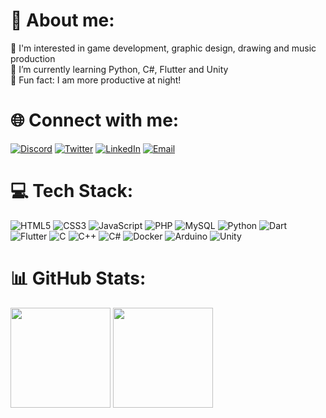 # 🧠 About me:
🎯 I'm interested in game development, graphic design, drawing and music production<br>
🌱 I’m currently learning Python, C#, Flutter and Unity<br>
🦉 Fun fact: I am more productive at night!

# 🌐 Connect with me:
[![Discord](https://img.shields.io/badge/Discord-7289DA?style=for-the-badge&logo=discord&logoColor=white)](https://discordapp.com/users/476545927457406988) 
[![Twitter](https://img.shields.io/badge/Twitter-1DA1F2?style=for-the-badge&logo=twitter&logoColor=white)](https://twitter.com/bykenel)
[![LinkedIn](https://img.shields.io/badge/linkedin-%230077B5.svg?style=for-the-badge&logo=linkedin&logoColor=white)](https://www.linkedin.com/in/denzel-farias)
[![Email](https://img.shields.io/badge/-Email-%2320232a.svg?style=for-the-badge&logo=Hotmailr&logoColor=white)](mailto:denzel.vianna@hotmail.com)

# 💻 Tech Stack:
![HTML5](https://img.shields.io/badge/html5-%23E34F26.svg?style=for-the-badge&logo=html5&logoColor=white) 
![CSS3](https://img.shields.io/badge/css3-%231572B6.svg?style=for-the-badge&logo=css3&logoColor=white)
![JavaScript](https://img.shields.io/badge/javascript-F7DF1E.svg?style=for-the-badge&logo=javascript&logoColor=black) 
![PHP](https://img.shields.io/badge/php-%23777BB4.svg?style=for-the-badge&logo=php&logoColor=white) 
![MySQL](https://img.shields.io/badge/mysql-%2300f.svg?style=for-the-badge&logo=mysql&logoColor=white)
![Python](https://img.shields.io/badge/python-3670A0?style=for-the-badge&logo=python&logoColor=ffdd54)
![Dart](https://img.shields.io/badge/dart-%230077B5.svg?style=for-the-badge&logo=dart&logoColor=white) 
![Flutter](https://img.shields.io/badge/flutter-1DA1F2?style=for-the-badge&logo=flutter&logoColor=white) 
![C](https://img.shields.io/badge/c-%2300599C.svg?style=for-the-badge&logo=c%2B%2B&logoColor=white) 
![C++](https://img.shields.io/badge/c++-ED225D.svg?style=for-the-badge&logo=c%2B%2B&logoColor=white)
![C#](https://img.shields.io/badge/c_sharp-6DA55F.svg?style=for-the-badge&logo=c%2B%2B&logoColor=white)
![Docker](https://img.shields.io/badge/-Docker-%2300599C.svg?style=for-the-badge&logo=Docker&logoColor=white)
![Arduino](https://img.shields.io/badge/-Arduino-00979D.svg?style=for-the-badge&logo=Arduino&logoColor=white)
![Unity](https://img.shields.io/badge/-Unity-%2320232a.svg?style=for-the-badge&logo=Unity&logoColor=white)

# 📊 GitHub Stats:
<div>
  <img height="160em" src="https://github-readme-stats.vercel.app/api?username=bykenel&show_icons=true&theme=tokyonight&include_all_commits=true&count_private=true">
  <img height="160em" src="https://github-readme-stats.vercel.app/api/top-langs/?username=bykenel&theme=tokyonight&hide_border=false&include_all_commits=true&count_private=true&layout=compact">
</div>

